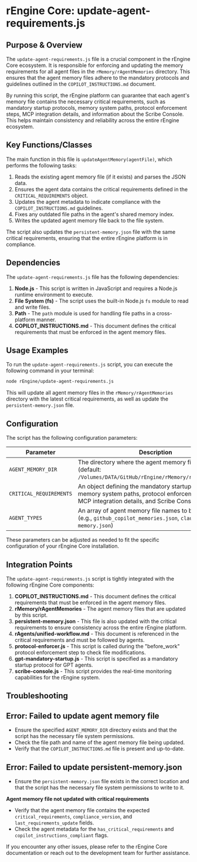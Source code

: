 # rEngine Core: update-agent-requirements.js

## Purpose & Overview

The `update-agent-requirements.js` file is a crucial component in the rEngine Core ecosystem. It is responsible for enforcing and updating the memory requirements for all agent files in the `rMemory/rAgentMemories` directory. This ensures that the agent memory files adhere to the mandatory protocols and guidelines outlined in the `COPILOT_INSTRUCTIONS.md` document.

By running this script, the rEngine platform can guarantee that each agent's memory file contains the necessary critical requirements, such as mandatory startup protocols, memory system paths, protocol enforcement steps, MCP integration details, and information about the Scribe Console. This helps maintain consistency and reliability across the entire rEngine ecosystem.

## Key Functions/Classes

The main function in this file is `updateAgentMemory(agentFile)`, which performs the following tasks:

1. Reads the existing agent memory file (if it exists) and parses the JSON data.
2. Ensures the agent data contains the critical requirements defined in the `CRITICAL_REQUIREMENTS` object.
3. Updates the agent metadata to indicate compliance with the `COPILOT_INSTRUCTIONS.md` guidelines.
4. Fixes any outdated file paths in the agent's shared memory index.
5. Writes the updated agent memory file back to the file system.

The script also updates the `persistent-memory.json` file with the same critical requirements, ensuring that the entire rEngine platform is in compliance.

## Dependencies

The `update-agent-requirements.js` file has the following dependencies:

1. **Node.js** - This script is written in JavaScript and requires a Node.js runtime environment to execute.
2. **File System (fs)** - The script uses the built-in Node.js `fs` module to read and write files.
3. **Path** - The `path` module is used for handling file paths in a cross-platform manner.
4. **COPILOT_INSTRUCTIONS.md** - This document defines the critical requirements that must be enforced in the agent memory files.

## Usage Examples

To run the `update-agent-requirements.js` script, you can execute the following command in your terminal:

```bash
node rEngine/update-agent-requirements.js
```

This will update all agent memory files in the `rMemory/rAgentMemories` directory with the latest critical requirements, as well as update the `persistent-memory.json` file.

## Configuration

The script has the following configuration parameters:

| Parameter | Description |
| --- | --- |
| `AGENT_MEMORY_DIR` | The directory where the agent memory files are stored (default: `/Volumes/DATA/GitHub/rEngine/rMemory/rAgentMemories`) |
| `CRITICAL_REQUIREMENTS` | An object defining the mandatory startup protocols, memory system paths, protocol enforcement steps, MCP integration details, and Scribe Console information |
| `AGENT_TYPES` | An array of agent memory file names to be updated (e.g., `github_copilot_memories.json`, `claude-memory.json`) |

These parameters can be adjusted as needed to fit the specific configuration of your rEngine Core installation.

## Integration Points

The `update-agent-requirements.js` script is tightly integrated with the following rEngine Core components:

1. **COPILOT_INSTRUCTIONS.md** - This document defines the critical requirements that must be enforced in the agent memory files.
2. **rMemory/rAgentMemories** - The agent memory files that are updated by this script.
3. **persistent-memory.json** - This file is also updated with the critical requirements to ensure consistency across the entire rEngine platform.
4. **rAgents/unified-workflow.md** - This document is referenced in the critical requirements and must be followed by agents.
5. **protocol-enforcer.js** - This script is called during the "before_work" protocol enforcement step to check file modifications.
6. **gpt-mandatory-startup.js** - This script is specified as a mandatory startup protocol for GPT agents.
7. **scribe-console.js** - This script provides the real-time monitoring capabilities for the rEngine system.

## Troubleshooting

## Error: Failed to update agent memory file

- Ensure the specified `AGENT_MEMORY_DIR` directory exists and that the script has the necessary file system permissions.
- Check the file path and name of the agent memory file being updated.
- Verify that the `COPILOT_INSTRUCTIONS.md` file is present and up-to-date.

## Error: Failed to update persistent-memory.json

- Ensure the `persistent-memory.json` file exists in the correct location and that the script has the necessary file system permissions to write to it.

**Agent memory file not updated with critical requirements**

- Verify that the agent memory file contains the expected `critical_requirements`, `compliance_version`, and `last_requirements_update` fields.
- Check the agent metadata for the `has_critical_requirements` and `copilot_instructions_compliant` flags.

If you encounter any other issues, please refer to the rEngine Core documentation or reach out to the development team for further assistance.
